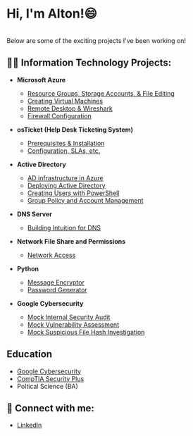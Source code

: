 <h1>Hi, I'm Alton!</a>😄</h1> <br/>
Below are some of the exciting projects I've been working on!
<h2>👨‍💻 Information Technology Projects:</h2>

- <b>Microsoft Azure</b>
  - [Resource Groups, Storage Accounts, & File Editing](https://github.com/ajohnhub/exploring-azure)
  - [Creating Virtual Machines](https://github.com/ajohnhub/azure-vm)
  - [Remote Desktop & Wireshark](https://github.com/ajohnhub/rdp-and-wireshark)
  - [Firewall Configuration](https://github.com/ajohnhub/firewall-config)

- <b>osTicket (Help Desk Ticketing System)</b>
  - [Prerequisites & Installation](https://github.com/ajohnhub/osticket-prereqs)
  - [Configuration, SLAs, etc.](https://github.com/ajohnhub/post-install-config)
    
- <b>Active Directory</b>
  - [AD infrastructure in Azure](https://github.com/ajohnhub/ad-infrastructure)
  - [Deploying Active Directory](https://github.com/ajohnhub/ad-deployment)
  - [Creating Users with PowerShell](https://github.com/ajohnhub/users-with-powershell)
  - [Group Policy and Account Management](https://github.com/ajohnhub/group-policy-account-management)

- <b>DNS Server</b>
  - [Building Intuition for DNS](https://github.com/ajohnhub/dns-intuition)

- <b>Network File Share and Permissions</b>
  - [Network Access](https://github.com/ajohnhub/fileshare-permissions)

- <b>Python</b>
  - [Message Encryptor](https://github.com/ajohnhub/Message-Encryptor/blob/main/README.md)
  - [Password Generator](https://github.com/ajohnhub/PasswordGenerator)
- <b>Google Cybersecurity</b>
  - [Mock Internal Security Audit](https://github.com/ajohnhub/google-mock-internal-audit)
  - [Mock Vulnerability Assessment](https://github.com/ajohnhub/mock-vulnerability-assessment/blob/main/README.md)
  - [Mock Suspicious File Hash Investigation](https://github.com/ajohnhub/investigating-a-suspicious-file-hash/blob/main/README.md)
    
<h2>Education</h2>

  - [Google Cybersecurity](https://coursera.org/share/1d07c6562924d79dd3f760d7470bff0e)
  - [CompTIA Security Plus](https://www.credly.com/badges/1a6c6bbf-a999-4d79-82ff-be316f863a78/public_url)
  - Poltical Science (BA)


<h2> 🤳 Connect with me:</h2>

  - [LinkedIn](https://www.linkedin.com/in/altonjohnson1)

<!--
**ajohnhub/ajohnhub** is a ✨ _special_ ✨ repository because its `README.md` (this file) appears on your GitHub profile.

Here are some ideas to get you started:

- 🔭 I’m currently working on ...
- 🌱 I’m currently learning ...
- 👯 I’m looking to collaborate on ...
- 🤔 I’m looking for help with ...
- 💬 Ask me about ...
- 📫 How to reach me: ...
- 😄 Pronouns: ...
- ⚡ Fun fact: ...
